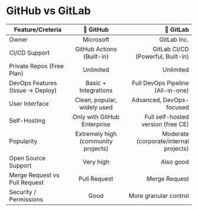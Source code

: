 # GitHub vs GitLab

| Feature/Creteria                                          |     🐙 GitHub                                            |                        🦊 GitLab                     |  
| ----------------------------------------------------------|:---------------------------------------------------------:| ----------------------------------------------------:|
|Owner                                                      | Microsoft                                                 | GitLab Inc.                                          |
|CI/CD Support                                              | GitHub Actions (Built-in)                                 | GitLab CI/CD (Powerful, Built-in)                    |
|Private Repos (Free Plan)	                                |Unlimited	                                                | Unlimited                                            |
|DevOps Features (Issue → Deploy)	                          |Basic + Integrations	                                      | Full DevOps Pipeline (All-in-one)                    |
|User Interface	                                            | Clean, popular, widely used	                              | Advanced, DevOps-focused                             |
|Self-Hosting	                                              | Only with GitHub Enterprise	                              | Full self-hosted version (free CE)                   | 
|Popularity	                                                | Extremely high (community projects)	                      | Moderate (corporate/internal projects)               |
|Open Source Support	                                      | Very high	                                                | Also good                                            |
|Merge Request vs Pull Request	                            | Pull Request	                                            | Merge Request                                        |
|Security / Permissions                                     |	Good	                                                    | More granular control                                |

